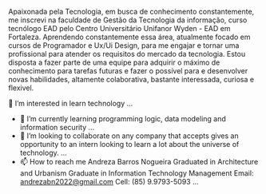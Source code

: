 Apaixonada pela Tecnologia, em busca de conhecimento constantemente, me inscrevi na faculdade de Gestão da Tecnologia da informação, curso tecnólogo EAD pelo Centro Universitário Unifanor Wyden - EAD em Fortaleza. Aprendendo constantemente essa área, atualmente focado em cursos de Programador e Ux/Ui Design, para me engajar e tornar uma profissional para atender os requisitos do mercado da tecnologia. Estou disposta a fazer parte de uma equipe para adquirir o máximo de conhecimento para tarefas futuras e fazer o possível para e desenvolver novas habilidades, altamente colaborativa, bastante interessada, curiosa e flexivel.

👀 I’m interested in learn technology ...
- 🌱 I’m currently learning programming logic, data modeling and information security ...
- 💞️ I’m looking to collaborate on any company that accepts gives an opportunity to an intern looking to learn a lot about the universe of technology. ...
- 📫 How to reach me Andreza Barros Nogueira
Graduated in Architecture and Urbanism
Graduate in Information Technology Management
Email: andrezabn2022@gmail.com
Cell: (85) 9.9793-5093 ...
